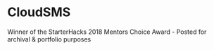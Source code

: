 # CloudSMS
Winner of the StarterHacks 2018 Mentors Choice Award - Posted for archival &amp; portfolio purposes

